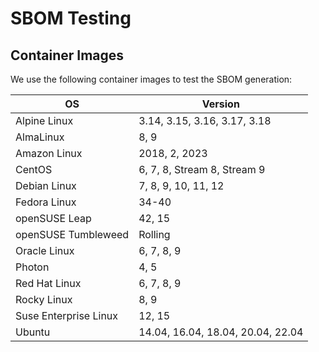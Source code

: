 # SBOM Testing

## Container Images

We use the following container images to test the SBOM generation:

| OS                    | Version                           |
|-----------------------|-----------------------------------|
| Alpine Linux          | 3.14, 3.15, 3.16, 3.17, 3.18      |
| AlmaLinux             | 8, 9                              |
| Amazon Linux          | 2018, 2, 2023                     |
| CentOS                | 6, 7, 8, Stream 8, Stream 9       |
| Debian Linux          | 7, 8, 9, 10, 11, 12               |
| Fedora Linux          | 34-40                             |
| openSUSE Leap         | 42, 15                            |
| openSUSE Tumbleweed   | Rolling                           |
| Oracle Linux          | 6, 7, 8, 9                        |
| Photon                | 4, 5                              |
| Red Hat Linux         | 6, 7, 8, 9                        |
| Rocky Linux           | 8, 9                              |
| Suse Enterprise Linux | 12, 15                            |
| Ubuntu                | 14.04, 16.04, 18.04, 20.04, 22.04 |



